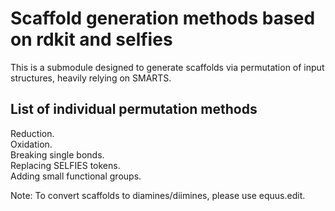 # Scaffold generation methods based on rdkit and selfies

This is a submodule designed to generate scaffolds via permutation of input structures, heavily relying on SMARTS.

## List of individual permutation methods
Reduction.  
Oxidation.  
Breaking single bonds.  
Replacing SELFIES tokens.  
Adding small functional groups.  

Note:
To convert scaffolds to diamines/diimines, please use equus.edit.
